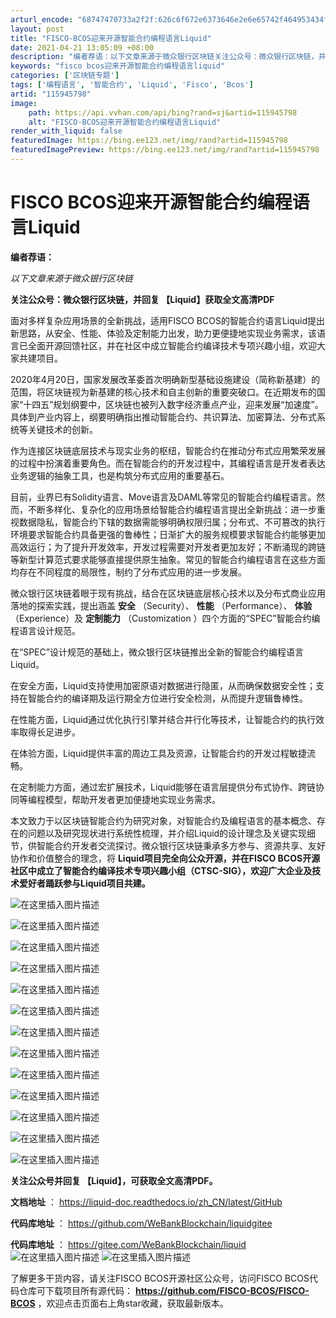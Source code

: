 ```yaml
---
arturl_encode: "68747470733a2f2f:626c6f672e6373646e2e6e65742f464953434f5f42434f532f:61727469636c652f64657461696c732f313135393435373938"
layout: post
title: "FISCO-BCOS迎来开源智能合约编程语言Liquid"
date: 2021-04-21 13:05:09 +08:00
description: "编者荐语：以下文章来源于微众银行区块链关注公众号：微众银行区块链，并回复 【"
keywords: "fisco bcos迎来开源智能合约编程语言liquid"
categories: ['区块链专题']
tags: ['编程语言', '智能合约', 'Liquid', 'Fisco', 'Bcos']
artid: "115945798"
image:
    path: https://api.vvhan.com/api/bing?rand=sj&artid=115945798
    alt: "FISCO-BCOS迎来开源智能合约编程语言Liquid"
render_with_liquid: false
featuredImage: https://bing.ee123.net/img/rand?artid=115945798
featuredImagePreview: https://bing.ee123.net/img/rand?artid=115945798
---
```


# FISCO BCOS迎来开源智能合约编程语言Liquid

**编者荐语：**

*以下文章来源于微众银行区块链*

**关注公众号：微众银行区块链，并回复 【Liquid】获取全文高清PDF**

面对多样复杂应用场景的全新挑战，适用FISCO BCOS的智能合约语言Liquid提出新思路，从安全、性能、体验及定制能力出发，助力更便捷地实现业务需求，该语言已全面开源回馈社区，并在社区中成立智能合约编译技术专项兴趣小组，欢迎大家共建项目。

2020年4月20日，国家发展改革委首次明确新型基础设施建设（简称新基建）的范围，将区块链视为新基建的核心技术和自主创新的重要突破口。在近期发布的国家“十四五”规划纲要中，区块链也被列入数字经济重点产业，迎来发展“加速度”。具体到产业内容上，纲要明确指出推动智能合约、共识算法、加密算法、分布式系统等关键技术的创新。

作为连接区块链底层技术与现实业务的枢纽，智能合约在推动分布式应用繁荣发展的过程中扮演着重要角色。而在智能合约的开发过程中，其编程语言是开发者表达业务逻辑的抽象工具，也是构筑分布式应用的重要基石。

目前，业界已有Solidity语言、Move语言及DAML等常见的智能合约编程语言。然而，不断多样化、复杂化的应用场景给智能合约编程语言提出全新挑战：进一步重视数据隐私，智能合约下辖的数据需能够明确权限归属；分布式、不可篡改的执行环境要求智能合约具备更强的鲁棒性；日渐扩大的服务规模要求智能合约能够更加高效运行；为了提升开发效率，开发过程需要对开发者更加友好；不断涌现的跨链等新型计算范式要求能够直接提供原生抽象。常见的智能合约编程语言在这些方面均存在不同程度的局限性，制约了分布式应用的进一步发展。

微众银行区块链着眼于现有挑战，结合在区块链底层核心技术以及分布式商业应用落地的探索实践，提出涵盖
**安全**
（Security）、
**性能**
（Performance）、
**体验**
（Experience）及
**定制能力**
（Customization ）四个方面的“SPEC”智能合约编程语言设计规范。

在“SPEC”设计规范的基础上，微众银行区块链推出全新的智能合约编程语言Liquid。

在安全方面，Liquid支持使用加密原语对数据进行隐匿，从而确保数据安全性；支持在智能合约的编译期及运行期全方位进行安全检测，从而提升逻辑鲁棒性。

在性能方面，Liquid通过优化执行引擎并结合并行化等技术，让智能合约的执行效率取得长足进步。

在体验方面，Liquid提供丰富的周边工具及资源，让智能合约的开发过程敏捷流畅。

在定制能力方面，通过宏扩展技术，Liquid能够在语言层提供分布式协作、跨链协同等编程模型，帮助开发者更加便捷地实现业务需求。

本文致力于以区块链智能合约为研究对象，对智能合约及编程语言的基本概念、存在的问题以及研究现状进行系统性梳理，并介绍Liquid的设计理念及关键实现细节，供智能合约开发者交流探讨。微众银行区块链秉承多方参与、资源共享、友好协作和价值整合的理念，将
**Liquid项目完全向公众开源，并在FISCO BCOS开源社区中成立了智能合约编译技术专项兴趣小组（CTSC-SIG），欢迎广大企业及技术爱好者踊跃参与Liquid项目共建。**
  
![在这里插入图片描述](https://i-blog.csdnimg.cn/blog_migrate/f8f1a3c6a66aa14b1f962a610f4e3ba4.png)
  
![在这里插入图片描述](https://i-blog.csdnimg.cn/blog_migrate/161cd9a135d37523cfe54953f6a75d47.png)
  
![在这里插入图片描述](https://i-blog.csdnimg.cn/blog_migrate/e0f7f01d9cff94c2a49397a960cf66d4.png)
  
![在这里插入图片描述](https://i-blog.csdnimg.cn/blog_migrate/7fb36a0effc6716324509e14a0fe4e11.png)
  
![在这里插入图片描述](https://i-blog.csdnimg.cn/blog_migrate/86c1c97b964434da97f6231a2855b4e9.png)
  
![在这里插入图片描述](https://i-blog.csdnimg.cn/blog_migrate/c801676cba6f72f44333521ce64f71a8.png)
  
![在这里插入图片描述](https://i-blog.csdnimg.cn/blog_migrate/237e77e0f5acb96562678248746c4ff6.png)
  
![在这里插入图片描述](https://i-blog.csdnimg.cn/blog_migrate/7f7032d54f0b46cbd007b0310d4b4434.png)
  
![在这里插入图片描述](https://i-blog.csdnimg.cn/blog_migrate/06e3f3978c4a4c9adf7ad34a0f53ac41.png)

![在这里插入图片描述](https://i-blog.csdnimg.cn/blog_migrate/098627f9f5ad97e304d902a384cfd7e8.png)
  
![在这里插入图片描述](https://i-blog.csdnimg.cn/blog_migrate/c082105e57fa3e274b86edcf49cfa51d.png)
  
![在这里插入图片描述](https://i-blog.csdnimg.cn/blog_migrate/d811d8c94c9181781f5291eb5b0020e4.png)
  
![在这里插入图片描述](https://i-blog.csdnimg.cn/blog_migrate/0c0ff8436529f192a481c270556f55a9.png)

**关注公众号并回复 【Liquid】，可获取全文高清PDF。**

**文档地址**
：
<https://liquid-doc.readthedocs.io/zh_CN/latest/GitHub>

**代码库地址**
：
<https://github.com/WeBankBlockchain/liquidgitee>

**代码库地址**
：
<https://gitee.com/WeBankBlockchain/liquid>
![在这里插入图片描述](https://i-blog.csdnimg.cn/blog_migrate/cb8ea58eecf4b9d75f2528267a1a0fb6.png)
![在这里插入图片描述](https://i-blog.csdnimg.cn/blog_migrate/0eeb4c58903123c66a6689f3fa22e46d.png)
  
了解更多干货内容，请关注FISCO BCOS开源社区公众号，访问FISCO BCOS代码仓库可下载项目所有源代码：
**<https://github.com/FISCO-BCOS/FISCO-BCOS>**
，欢迎点击页面右上角star收藏，获取最新版本。